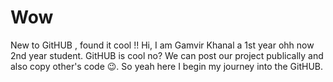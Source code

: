 # Wow
New to GitHUB , found it cool !!
Hi, I am Gamvir Khanal a 1st year ohh now 2nd year student. GitHUB is cool no? We can post our project publically and also copy other's code 😉. So yeah here I begin my journey into the GitHUB.
